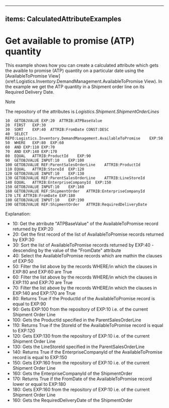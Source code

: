 
---
items: CalculatedAttributeExamples
---

# Get available to promise (ATP) quantity

This example shows how you can create a calculated attribute which gets the avaible to promise (ATP) quantity on a particular date using the [AvailableToPromise View](xref:Logistics.Inventory.DemandManagement.AvailableToPromise View).
In the example we get the ATP quantity in a Shipment order line on its Required Delivery Date.

> [!NOTE]
> The repository of the attributes is *Logistics.Shipment.ShipmentOrderLines*

```
10	GETOBJVALUE	EXP:20	ATTRIB:ATPBaseValue		
20	FIRST	EXP:30				
30	SORT	EXP:40	ATTRIB:FromDate	CONST:DESC
40	SELECT	REPO:Logistics.Inventory.DemandManagement.AvailableToPromise	EXP:50		
50	WHERE	EXP:80	EXP:60		
60	AND	EXP:110	EXP:70		
70	AND	EXP:140	EXP:170		
80	EQUAL	ATTRIB:ProductId	EXP:90		
90	GETOBJVALUE	INPUT:10	EXP:100		
100	GETOBJVALUE	REF:ParentSalesOrderLine	ATTRIB:ProductId		
110	EQUAL	ATTRIB:StoreId	EXP:120		
120	GETOBJVALUE	INPUT:10	EXP:130		
130	GETOBJVALUE	REF:ParentSalesOrderLine	ATTRIB:LineStoreId		
140	EQUAL	ATTRIB:EnterpriseCompanyId	EXP:150		
150	GETOBJVALUE	INPUT:10	EXP:160		
160	GETOBJVALUE	REF:ShipmentOrder	ATTRIB:EnterpriseCompanyId		
170	LTE	ATTRIB:FromDate	EXP:180		
180	GETOBJVALUE	INPUT:10	EXP:190		
190	GETOBJVALUE	REF:ShipmentOrder	ATTRIB:RequiredDeliveryDate		
```


Explanation:
 
- 10: Get the atrribute "ATPBaseValue" of the AvailableToPromise record returned by EXP:20
- 20: Get the first record of the list of AvailableToPromise records returned by EXP:30
- 30: Sort the list of AvailableToPromise records returned by EXP:40 - descending by the value of the "FromDate" attribute
- 40: Select the AvailableToPromise records which are mathin the clauses of EXP:50
- 50: Filter the list above by the records WHERE/in which the clauses in EXP:80 and EXP:60 are True
- 60: Filter the list above by the records WHERE/in which the clauses in EXP:110 and EXP:70 are True
- 70: Filter the list above by the records WHERE/in which the clauses in EXP:140 and EXP:170 are True
- 80: Returns True if the ProductId of the AvailableToPromise record is equal to EXP:90
- 90: Gets EXP:100 from the repository of EXP:10 i.e. of the current Shipment Order Line
- 100: Gets the ProductId specified in the ParentSalesOrderLine 
- 110: Returns True if the StoreId of the AvailableToPromise record is equal to EXP:120
- 120: Gets EXP:130 from the repository of EXP:10 i.e. of the current Shipment Order Line
- 130: Gets the LineStoreId specified in the ParentSalesOrderLine 
- 140: Returns True if the EnterpriseCompanyId of the AvailableToPromise record is equal to EXP:150
- 150: Gets EXP:160 from the repository of EXP:10 i.e. of the current Shipment Order Line
- 160: Gets the EnterpriseCompanyId of the ShipmentOrder 
- 170: Returns True if the FromDate of the AvailableToPromise record lower or equal to EXP:180
- 180: Gets EXP:160 from the repository of EXP:10 i.e. of the current Shipment Order Line
- 160: Gets the RequiredDeliveryDate of the ShipmentOrder 
